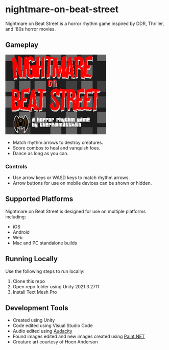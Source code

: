 # nightmare-on-beat-street
Nightmare on Beat Street is a horror rhythm game inspired by DDR, Thriller, and '80s horror movies.

## Gameplay
![Nightmare on Beat Street gameplay](https://github.com/mklewandowski/nightmare-on-beat-street/blob/main/Assets/Images/nightmare-gameplay-small.gif?raw=true)

- Match rhythm arrows to destroy creatures.
- Score combos to heal and vanquish foes.
- Dance as long as you can.

### Controls
- Use arrow keys or WASD keys to match rhythm arrows.
- Arrow buttons for use on mobile devices can be shown or hidden.

## Supported Platforms
Nightmare on Beat Street is designed for use on multiple platforms including:
- iOS
- Android
- Web
- Mac and PC standalone builds

## Running Locally
Use the following steps to run locally:
1. Clone this repo
2. Open repo folder using Unity 2021.3.27f1
3. Install Text Mesh Pro

## Development Tools
- Created using Unity
- Code edited using Visual Studio Code
- Audio edited using [Audacity](https://www.audacityteam.org/)
- Found images edited and new images created using [Paint.NET](https://www.getpaint.net/)
- Creature art courtesy of Hoen Anderson